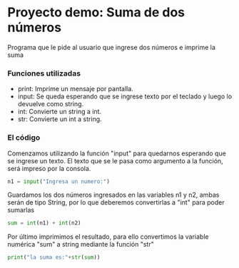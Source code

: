 # Proyecto demo: Suma de dos números
Programa que le pide al usuario que ingrese dos números e imprime la suma

### Funciones utilizadas
  - print: Imprime un mensaje por pantalla.
  - input: Se queda esperando que se ingrese texto por el teclado y luego lo devuelve como string.
  - int: Convierte un string a int.
  - str: Convierte un int a string.

### El código

Comenzamos utilizando la función "input" para quedarnos esperando que se ingrese un texto. El texto que se le pasa como argumento a la función, 
será impreso por la consola.

```python
n1 = input("Ingresa un numero:")
```

Guardamos los dos números ingresados en las variables n1 y n2, ambas serán de tipo String, por lo que deberemos convertirlas a "int" para poder sumarlas

```python
sum = int(n1) + int(n2) 
```

Por último imprimimos el resultado, para ello convertimos la variable numérica "sum" a string mediante la función "str"

```python
print("la suma es:"+str(sum))
```
